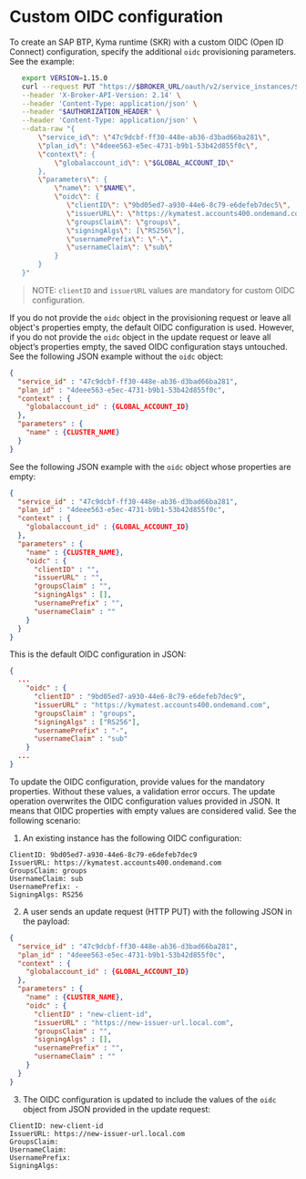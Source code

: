 # Custom OIDC configuration

To create an SAP BTP, Kyma runtime (SKR) with a custom OIDC (Open ID Connect) configuration, specify the additional `oidc` provisioning parameters. See the example:

```bash
   export VERSION=1.15.0
   curl --request PUT "https://$BROKER_URL/oauth/v2/service_instances/$INSTANCE_ID?accepts_incomplete=true" \
   --header 'X-Broker-API-Version: 2.14' \
   --header 'Content-Type: application/json' \
   --header "$AUTHORIZATION_HEADER" \
   --header 'Content-Type: application/json' \
   --data-raw "{
       \"service_id\": \"47c9dcbf-ff30-448e-ab36-d3bad66ba281\",
       \"plan_id\": \"4deee563-e5ec-4731-b9b1-53b42d855f0c\",
       \"context\": {
           \"globalaccount_id\": \"$GLOBAL_ACCOUNT_ID\"
       },
       \"parameters\": {
           \"name\": \"$NAME\",
           \"oidc\": {
              \"clientID\": \"9bd05ed7-a930-44e6-8c79-e6defeb7dec5\",
              \"issuerURL\": \"https://kymatest.accounts400.ondemand.com\",
              \"groupsClaim\": \"groups\",
              \"signingAlgs\": [\"RS256\"],
              \"usernamePrefix\": \"-\",
              \"usernameClaim\": \"sub\"
           }
       }
   }"
```
>NOTE: `clientID` and `issuerURL` values are mandatory for custom OIDC configuration.

If you do not provide the `oidc` object in the provisioning request or leave all object's properties empty, the default OIDC configuration is used.
However, if you do not provide the `oidc` object in the update request or leave all object’s properties empty, the saved OIDC configuration stays untouched.
See the following JSON example without the `oidc` object:
```json
{
  "service_id" : "47c9dcbf-ff30-448e-ab36-d3bad66ba281",
  "plan_id" : "4deee563-e5ec-4731-b9b1-53b42d855f0c",
  "context" : {
    "globalaccount_id" : {GLOBAL_ACCOUNT_ID}
  },
  "parameters" : {
    "name" : {CLUSTER_NAME}
  }
}
```
See the following JSON example with the `oidc` object whose properties are empty:
```json
{
  "service_id" : "47c9dcbf-ff30-448e-ab36-d3bad66ba281",
  "plan_id" : "4deee563-e5ec-4731-b9b1-53b42d855f0c",
  "context" : {
    "globalaccount_id" : {GLOBAL_ACCOUNT_ID}
  },
  "parameters" : {
    "name" : {CLUSTER_NAME},
    "oidc" : {
      "clientID" : "",
      "issuerURL" : "",
      "groupsClaim" : "",
      "signingAlgs" : [],
      "usernamePrefix" : "",
      "usernameClaim" : ""
    }
  }
}
```
This is the default OIDC configuration in JSON:
```json
{
  ...
    "oidc" : {
      "clientID" : "9bd05ed7-a930-44e6-8c79-e6defeb7dec9",
      "issuerURL" : "https://kymatest.accounts400.ondemand.com",
      "groupsClaim" : "groups",
      "signingAlgs" : ["RS256"],
      "usernamePrefix" : "-",
      "usernameClaim" : "sub"
    }
  ...
}
```

To update the OIDC configuration, provide values for the mandatory properties. Without these values, a validation error occurs.
The update operation overwrites the OIDC configuration values provided in JSON. It means that OIDC properties with empty values are considered valid. See the following scenario:

   1. An existing instance has the following OIDC configuration:
   ```
   ClientID: 9bd05ed7-a930-44e6-8c79-e6defeb7dec9
   IssuerURL: https://kymatest.accounts400.ondemand.com
   GroupsClaim: groups
   UsernameClaim: sub
   UsernamePrefix: -
   SigningAlgs: RS256
   ```
   2. A user sends an update request (HTTP PUT) with the following JSON in the payload:
```json
{
  "service_id" : "47c9dcbf-ff30-448e-ab36-d3bad66ba281",
  "plan_id" : "4deee563-e5ec-4731-b9b1-53b42d855f0c",
  "context" : {
    "globalaccount_id" : {GLOBAL_ACCOUNT_ID}
  },
  "parameters" : {
    "name" : {CLUSTER_NAME},
    "oidc" : {
      "clientID" : "new-client-id",
      "issuerURL" : "https://new-issuer-url.local.com",
      "groupsClaim" : "",
      "signingAlgs" : [],
      "usernamePrefix" : "",
      "usernameClaim" : ""
    }
  }
}
```
   3. The OIDC configuration is updated to include the values of the `oidc` object from JSON provided in the update request:
   ```
   ClientID: new-client-id
   IssuerURL: https://new-issuer-url.local.com
   GroupsClaim:
   UsernameClaim:
   UsernamePrefix:
   SigningAlgs:
   ```
